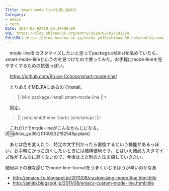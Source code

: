 ```yaml
---
Title: smart-mode-lineを使い始めた
Category:
- emacs
- tech
Date: 2014-02-02T19:29:24+09:00
URL: https://blog.shibayu36.org/entry/2014/02/02/192924
EditURL: https://blog.hatena.ne.jp/shiba_yu36/shibayu36.hatenablog.com/atom/entry/12921228815717716146
---
```


　mode-lineをカスタマイズしたいと思ってpackage.elのlistを眺めていたら、smart-mode-lineというのを見つけたので使ってみた。お手軽にmode-lineを見やすくするための拡張っぽい。

　https://github.com/Bruce-Connor/smart-mode-line/

　とりあえずMELPAにあるのでinstall。
>||
M-x package-install smart-mode-line
||<

　設定。
>||
(setq sml/theme 'dark)
(sml/setup)
||<

　これだけでmode-lineがこんなかんじになる。
[f:id:shiba_yu36:20140202192545p:plain]

　あとは色を変えたり、特定の文字列だったら置換するという機能があるっぽい。お手軽にかっこ良くしたいときには結構便利そう。とはいえ結局カスタマイズ性がそんなに高くないので、今後はまた別の方法を探していきたい。

結局以下の様な感じでmode-line-formatをうまくいじるほうが早いのかなあ
- http://emacs-fu.blogspot.jp/2011/08/customizing-mode-line.html:title
- http://amitp.blogspot.jp/2011/08/emacs-custom-mode-line.html:title
